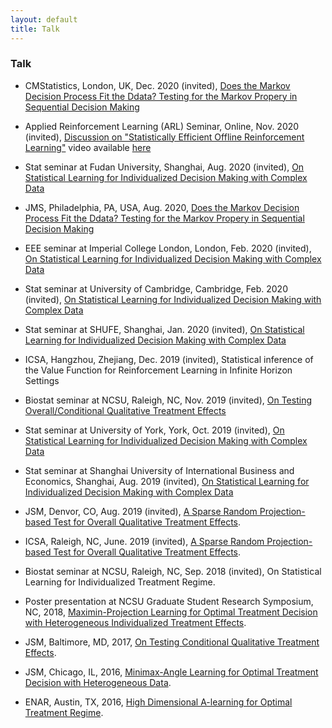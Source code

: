 ```yaml
---
layout: default
title: Talk
---
```


### Talk

* CMStatistics, London, UK, Dec. 2020 (invited), [Does the Markov Decision Process Fit the Ddata? Testing for the Markov Propery in Sequential Decision Making](./slides/slides.pdf)

* Applied Reinforcement Learning (ARL) Seminar, Online, Nov. 2020 (invited), [Discussion on "Statistically Efficient Offline Reinforcement Learning"](./slides/Discussion.pdf) video available [here](https://www.bilibili.com/s/video/BV1f5411V77h)

* Stat seminar at Fudan University, Shanghai, Aug. 2020 (invited), [On Statistical Learning for Individualized Decision Making with Complex Data](./slides/slides22.pdf)

* JMS, Philadelphia, PA, USA, Aug. 2020, [Does the Markov Decision Process Fit the Ddata? Testing for the Markov Propery in Sequential Decision Making](./slides/slides.pdf)

* EEE seminar at Imperial College London, London, Feb. 2020 (invited), [On Statistical Learning for Individualized Decision Making with Complex Data](./slides/slides22.pdf)

* Stat seminar at University of Cambridge, Cambridge, Feb. 2020 (invited), [On Statistical Learning for Individualized Decision Making with Complex Data](./slides/slides22.pdf)

* Stat seminar at SHUFE, Shanghai, Jan. 2020 (invited), [On Statistical Learning for Individualized Decision
Making with Complex Data](./slides/slides22.pdf)

* ICSA, Hangzhou, Zhejiang, Dec. 2019 (invited), Statistical inference of the Value Function for Reinforcement Learning in Infinite Horizon Settings

* Biostat seminar at NCSU, Raleigh, NC, Nov. 2019 (invited), [On Testing Overall/Conditional Qualitative Treatment Effects](./slides/OCQTE.pdf)

* Stat seminar at University of York, York, Oct. 2019 (invited), [On Statistical Learning for Individualized Decision
Making with Complex Data](./slides/slides22.pdf)

* Stat seminar at Shanghai University of International Business and Economics, Shanghai, Aug. 2019 (invited), [On Statistical Learning for Individualized Decision
Making with Complex Data](./slides/slides22.pdf)

* JSM, Denvor, CO, Aug. 2019 (invited), [A Sparse Random Projection-based Test for Overall Qualitative Treatment Effects](./slides/OQTEv1.pdf).

* ICSA, Raleigh, NC, June. 2019 (invited), [A Sparse Random Projection-based Test for Overall Qualitative Treatment Effects](./slides/OQTEv1.pdf).

* Biostat seminar at NCSU, Raleigh, NC, Sep. 2018 (invited), On Statistical Learning for Individualized Treatment Regime. 

* Poster presentation at NCSU Graduate Student Research Symposium, NC, 2018, [Maximin-Projection Learning for Optimal Treatment Decision with Heterogeneous
Individualized Treatment Effects](./slides/NCSU2018.pdf).

* JSM, Baltimore, MD, 2017, [On Testing Conditional Qualitative Treatment Effects](./slides/JSM2017.pdf).

* JSM, Chicago, IL, 2016, [Minimax-Angle Learning for Optimal Treatment Decision with Heterogeneous Data](./slides/JSM2016.pdf).

* ENAR, Austin, TX, 2016, [High Dimensional A-learning for Optimal Treatment Regime](./slides/ENAR2016spring.pdf).

